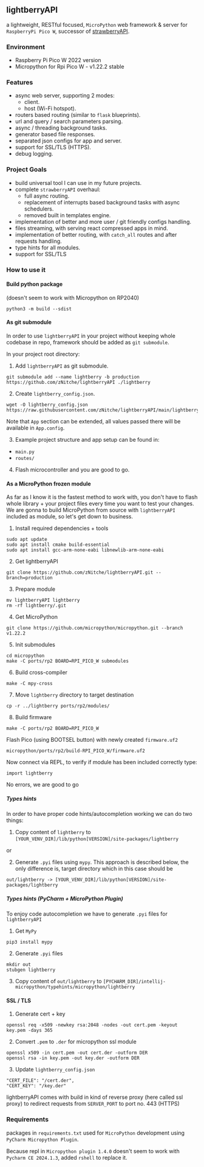 ## lightberryAPI 

a lightweight, RESTful focused, `MicroPython` web framework & server for `RaspberryPi Pico W`,
successor of [strawberryAPI](https://github.com/zNitche/strawberryAPI).

### Environment
- Raspberry Pi Pico W 2022 version
- Micropython for Rpi Pico W - v1.22.2 stable

### Features
- async web server, supporting 2 modes:
  - client.
  - host (Wi-Fi hotspot).
- routers based routing (similar to `flask` blueprints).
- url and query / search parameters parsing.
- async / threading background tasks.
- generator based file responses.
- separated json configs for app and server.
- support for SSL/TLS (HTTPS).
- debug logging.

### Project Goals
- build universal tool I can use in my future projects.
- complete `strawberryAPI` overhaul:
  - full async routing.
  - replacement of interrupts based background tasks with async schedulers.
  - removed built in templates engine.
- implementation of better and more user / git friendly configs handling.
- files streaming, with serving react compressed apps in mind.
- implementation of better routing, with `catch_all` routes and after
requests handling.
- type hints for all modules.
- support for SSL/TLS

### How to use it

#### Build python package 
(doesn't seem to work with Micropython on RP2040)
```
python3 -m build --sdist
```

#### As git submodule

In order to use `lightberryAPI` in your project without keeping whole 
codebase in repo, framework should be added as `git submodule`.

In your project root directory:

1. Add `lightberryAPI` as git submodule.
```
git submodule add --name lightberry -b production https://github.com/zNitche/lightberryAPI ./lightberry
```

2. Create `lightberry_config.json`.
```
wget -O lightberry_config.json https://raw.githubusercontent.com/zNitche/lightberryAPI/main/lightberry_config.template.json
```

Note that `App` section can be extended, all values passed there
will be available in `App.config`.

3. Example project structure and app setup can be found in:
- `main.py`
- `routes/`

4. Flash microcontroller and you are good to go.

#### As a MicroPython frozen module

As far as I know it is the fastest method to work with, 
you don't have to flash whole library + your project files every time you want
to test your changes. We are gonna to build MicroPython from source with 
`lightberryAPI` included as module, so let's get down to business.

1. Install required dependencies + tools
```
sudo apt update
sudo apt install cmake build-essential
sudo apt install gcc-arm-none-eabi libnewlib-arm-none-eabi
```

2. Get lightberryAPI
```
git clone https://github.com/zNitche/lightberryAPI.git --branch=production
```

3. Prepare module
```
mv lightberryAPI lightberry
rm -rf lightberry/.git
```

4. Get MicroPython
```
git clone https://github.com/micropython/micropython.git --branch v1.22.2
```

5. Init submodules
```
cd micropython
make -C ports/rp2 BOARD=RPI_PICO_W submodules
```

6. Build cross-compiler
```
make -C mpy-cross
```

7. Move `lightberry` directory to target destination
```
cp -r ../lightberry ports/rp2/modules/
```

8. Build firmware
```
make -C ports/rp2 BOARD=RPI_PICO_W
```

Flash Pico (using BOOTSEL button) with newly created `firmware.uf2`
```
micropython/ports/rp2/build-RPI_PICO_W/firmware.uf2
```
Now connect via REPL, to verify if module has been included correctly type:
```
import lightberry
```

No errors, we are good to go

##### Types hints
In order to have proper code hints/autocompletion working we can do two things:
1. Copy content of `lightberry` to `[YOUR_VENV_DIR]/lib/python[VERSION]/site-packages/lightberry`

or

2. Generate `.pyi` files using `mypy`. This approach is described below,
the only difference is, target directory which in this case should be
```
out/lightberry -> [YOUR_VENV_DIR]/lib/python[VERSION]/site-packages/lightberry
```

##### Types hints (PyCharm + MicroPython Plugin)
To enjoy code autocompletion we have to generate `.pyi` files
for `lightberryAPI`

1. Get `MyPy`
```
pip3 install mypy
```

2. Generate `.pyi` files
```
mkdir out
stubgen lightberry
```

3. Copy content of `out/lightberry` to `[PYCHARM_DIR]/intellij-micropython/typehints/micropython/lightberry`

#### SSL / TLS

1. Generate cert + key
```
openssl req -x509 -newkey rsa:2048 -nodes -out cert.pem -keyout key.pem -days 365
```

2. Convert `.pem` to `.der` for micropython ssl module
```
openssl x509 -in cert.pem -out cert.der -outform DER
openssl rsa -in key.pem -out key.der -outform DER
```

3. Update `lightberry_config.json`
```
"CERT_FILE": "/cert.der",
"CERT_KEY": "/key.der"
```

lightberryAPI comes with build in kind of reverse proxy (here called ssl proxy) to
redirect requests from `SERVER_PORT` to port no. 443 (HTTPS)

### Requirements

packages in `requirements.txt` used for `MicroPython` development 
using `PyCharm Micropython Plugin`.


Because repl in `Micropython plugin 1.4.0` doesn't seem to work with `Pycharm CE 2024.1.3`,
added `rshell` to replace it.
